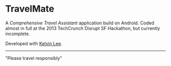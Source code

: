 TravelMate
==========

A *Comprehensive Travel Assistant* application build on Android. Coded almost in full at the 2013 TechCrunch Disrupt SF Hackathon, but currently incomplete.

Developed with [Kelvin Lee](https://github.com/sweetcheekz).

---

"Please travel responsibly"